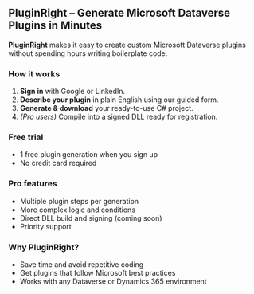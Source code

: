 ## PluginRight – Generate Microsoft Dataverse Plugins in Minutes

**PluginRight** makes it easy to create custom Microsoft Dataverse plugins without spending hours writing boilerplate code.

### How it works
1. **Sign in** with Google or LinkedIn.
2. **Describe your plugin** in plain English using our guided form.
3. **Generate & download** your ready-to-use C# project.
4. *(Pro users)* Compile into a signed DLL ready for registration.

### Free trial
- 1 free plugin generation when you sign up  
- No credit card required

### Pro features
- Multiple plugin steps per generation
- More complex logic and conditions
- Direct DLL build and signing (coming soon)
- Priority support

### Why PluginRight?
- Save time and avoid repetitive coding
- Get plugins that follow Microsoft best practices
- Works with any Dataverse or Dynamics 365 environment